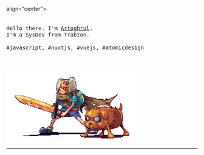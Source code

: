  align="center">
  <br>
  <br>
  <br>
  <samp>Hello there. I'm <a href="https://selimdoyranli.com">Artoghrul</a>.<br> I'm a SysDev from Trabzon.<br><br>#javascript, #nuxtjs, #vuejs, #atomicdesign</samp>
  <br>
  <br>
  <br>
  <br>
  <img src="https://github.com/selimdoyranli/selimdoyranli/blob/master/preview.gif" width="350" />
</p>

------------
